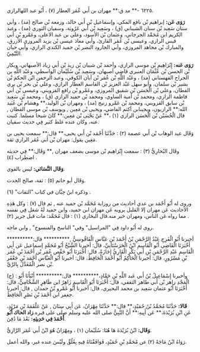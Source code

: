 ٦٢٢٥ -** مد ق:** مهران بن أَبي عُمَر العطار (٧) ، أَبُو عبد اللهالرازي.

**رَوَى عَن:** إبراهيم بْن نافع المكي، وإسماعيل بْن أَبي خالد، وزمعة بْن صالح (مد) ، وأبي سنان سَعِيد بْن سنان الشيباني (ق) ، وسَعِيد بْن أَبي عَرُوبَة، وسفيان الثوري (مد) ، وعبد الكريم ابن مُحَمَّد الجرجاني، وعثمان بْن الأسود، وعلي بن عبد الاعلى، وعَمْرو بْن أَبي قيس الرازي، وعيسى بْن عُمَر القارئ، وأبي معاذ عيسى بْن يزيد المروزي الأزرق، والمبارك بْن مجاهد المروزي، وأبي الجارود النضر بْن حميد الكندي الرازي، وأبي حيان التَّيْمِيّ.

**رَوَى عَنه:** إِبْرَاهِيم بْن موسى الرازي، وأحمد بْن شيبان بْن زيد بْن أَبي زياد الأصبهاني، وبكار بْن الحسن بْن عُثْمَان العنبري قاضي أصبهان، وسَعِيد بْن سُلَيْمان الواسطي، وعَبْد اللَّهِ بن الجراح القهستاني (مد) ، وعَبْد اللَّهِ بْن عُمَر بْن أبان الكوفي، وعبد الرحمن ابْن الحكم بْن بشير بْن سلمان، وأبو سهل عَبْد العزيز بْن القاسم العطار الرازي، وعلي بْن بحر بْن بري القطان، وعلي بْن الْحَسَن بْن شقيق المروزي، وعَمْرو بْن رافع القزويني، وعيسى بْن أَبي فاطمة الرازي، ومحمد بْن أمية الساوي، ومحمد بْن حميد الرازي (ق) ، ومحمد بْن سَعِيد بْن سابق القزويني، ومحمد بْن عَمْرو زنيج (مد) ، ومهران بْن الوليد،** وهشام بْن عُبَيد الله:** الرازيون، ويحيىابن أكثم القاضي، ويحيى بْن مَعِين , ويوسف بْن موسى القطان , قال الْحُسَيْن بْن الْحَسَن الرازي (١) ،** عَنْ يَحْيَى بْن مَعِين:** كَانَ شيخا مسلما. كتبت عنه، وكان عنده غلط كثير فِي حديث سفيان.

وَقَال عبد الوهاب بْن أَبي عصمة (٢) : حَدَّثَنَا أَحْمَد بْن أَبي يحيى،** قال:** سمعت يحيى بن مَعِين يقول: مهران بْن أَبي عُمَر الرازي ثقة.

وقَال البُخارِيُّ (٣) : سمعت إِبْرَاهِيم بْن موسى يضعف مهران ,** وَقَال:** فِي حديثه اضطراب (٤) .

**وَقَال النَّسَائي:** ليس بالقوي.

وَقَال أبو حاتم (٥) : ثقة، صالح الحدث.

وذكره ابنُ حِبَّان في كتاب "الثقات" (٦) .

وروى له أَبُو أَحْمَد بن عدي أحاديث من روزاية مُحَمَّد بْن حميد عنه , ثم قال (٧) : وكل هَذِهِ الأحاديث عَن مهران إلا القليل يرويه عَن مهران ابن حميد، وابن حميد لَهُ شغل فِي نفسه مما رواه عَن الناس، ومهران خير منه.قال البخاري (١) : قال مُحَمَّد: مات قبل جرير (٢) .

روى له أَبُو داود فِي "المراسيل" وفي" الناسخ والمنسوخ" , وابن ماجه.

أخبرنا أَبُو الْفَرِجِ عَبْدُ الرَّحْمَنِ بْنُ أَحْمَدَ بْنِ عَبَّاسٍ الْفَاقُوسِيُّ ,********** قال:********** أَخْبَرَنَا الْقَاضِي أَبُو الْقَاسِمِ ابْنُ الْحَرَسْتَانِيِّ، قال: أخبرنا الشَّيْخُ أَبُو مُحَمَّدٍ إسماعيل عَن أَبِي الْقَاسِمِ عَبْدِ الرَّحْمَنِ بْنِ أَبي بَكْرٍ الْقَارِئُ إِجَازَةً، قال: أَخْبَرَنَا أَبُو حَفْص عُمَر بْن أَحْمَدَ بْنِ عُمَر بْنِ مَسْرُورٍ، قال: أخبرنا الْحَاكِمُ أَبُو أَحْمَدَ الْحَافِظُ، قال: أخبرنا أَبُو الْعَبَّاسِ أَحْمَد بْن جَعْفَر بْن نصر الْمُعَدَّلُ بِالرَّيِّ.

(ح) : وأخبرنا إِسْمَاعِيلُ بْنُ أَبي عَبد اللَّهِ بْنِ حَمَّادٍ،********** قال:********** أَنْبَأَنَا أَبُو الْمَجْدِ زاهر بْن أَبي طاهر الثقفي، قال: أَخْبَرَنَا أَبُو الْقَاسِمِ زَاهِرُ ابن طَاهِرٍ الشَّحَّامِيُّ، قال: أَخْبَرَنَا أَبُو عثمان سَعِيد بن محمد البحيري، قال: أخبرنا أَبُو عَمْرو بْنُ حمدان , قال: أخبرنا جعفر ابن أَحْمَدَ بْنِ نَصْرٍ الْحَافِظُ.

**قَالا:** حَدَّثَنَا مُحَمَّدُ بْنُ حُمَيْدٍ،** قال:** حَدَّثَنَا مِهْرَانُ، عَن أَبِي سِنَانَ , عَنْ عَلْقَمَةَ بْنِ مَرْثَدٍ، عَنِ ابْنِ بُرَيْدَةَ،** عَن أَبِيهِ:** أَنَّ النَّبِيُّ صلى الله عليه وسلم صلى على قبره.**زاد الحاك أَبُو أَحْمَدَ فِي حَدِيثِهِ:** بَعْدَ مَا دُفِنَ.

**وَقَال:** ابْنُ بُرَيْدَةَ هَا هُنَا: سُلَيْمان (١) ، ومِهْرَانُ هُوَ ابْنُ أَبي عُمَر الرَّازِيُّ.

رَوَاهُ ابْنُ مَاجَهْ (٢) عن مُحَمَّدِ بْنِ حُمَيْدٍ، فَوَافَقْنَاهُ فِيهِ بِعُلُوٍّ, ولَيْسَ عنده غير، والله أعمل.